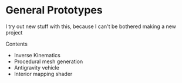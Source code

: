 # General Prototypes
I try out new stuff with this, because I can't be bothered making a new project

Contents
- Inverse Kinematics
- Procedural mesh generation
- Antigravity vehicle
- Interior mapping shader
